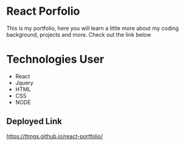 # React Porfolio
This is my portfolio, here you will learn a little more about my coding background, projects and more. Check out the link below


# Technologies User
- React
- Jquery
- HTML
- CSS
- NODE 




## Deployed Link

https://ttmgs.github.io/react-portfolio/
